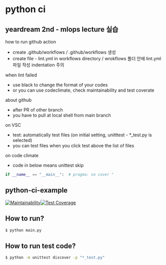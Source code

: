 # python ci 
## yeardream 2nd - mlops lecture 실습

how to run github action
- create .github/workflows / .github/workflows 생성
- create file - lint.yml in workflows directory / wrokflows 폴더 안에 lint.yml 파일 작성
    indentation 주의 

when lint failed
- use black to change the format of your codes
- or you can use codeclimate, check maintainability and test coverate

about github
- after PR of other branch
- you have to pull at local shell from main branch 

on VSC
- test: automatically test files (on initial setting, unitttest - *_test.py is selected)
- you can test files when you click test above the list of files

on code climate
- code in below means unittest skip
```python
if __name__ == "__main__":  # pragma: no cover " 
``` 
    

## python-ci-example

[![Maintainability](https://api.codeclimate.com/v1/badges/86d84e5077181b241ef9/maintainability)](https://codeclimate.com/github/Rum-j/python_ci_example/maintainability)[![Test Coverage](https://api.codeclimate.com/v1/badges/86d84e5077181b241ef9/test_coverage)](https://codeclimate.com/github/Rum-j/python_ci_example/test_coverage)



## How to run?

```sh
$ python main.py
```

## How to run test code?

```sh
$ python -m unittest discover -p "*_test.py"
```
